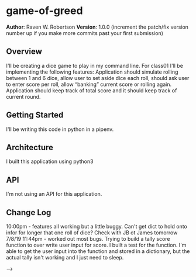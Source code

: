 # game-of-greed
**Author**: Raven W. Robertson
**Version**: 1.0.0 (increment the patch/fix version number up if you make more commits past your first submission)

## Overview
I'll be creating a dice game to play in my command line. For class01 I'll be implementing the following features:
Application should simulate rolling between 1 and 6 dice, allow user to set aside dice each roll, should ask user to enter score per roll, allow “banking” current score or rolling again.
Application should keep track of total score and it should keep track of current round.

## Getting Started
I'll be writing this code in python in a pipenv. 

## Architecture
I built this application using python3

## API
I'm not using an API for this application. 

## Change Log
10:00pm - features all working but a little buggy. Can't get dict to hold onto infor for longer that one roll of dice? Check with JB ot James tomorrow  7/8/19
11:44pm - worked out most bugs. Trying to build a tally score function to over write user input for score. I built a test for the function. I'm able to get the user input into the function and stored in a dictionary, but the actual tally isn't working and I just need to sleep. 


-->
